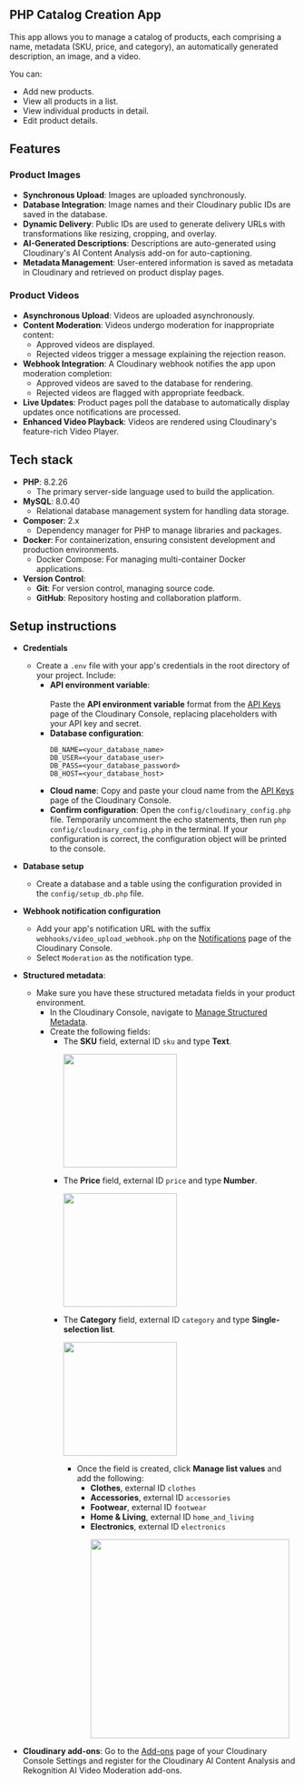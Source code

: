 ## PHP Catalog Creation App

This app allows you to manage a catalog of products, each comprising a name, metadata (SKU, price, and category), an automatically generated description, an image, and a video.

You can:

* Add new products.
* View all products in a list.
* View individual products in detail.
* Edit product details.

## Features

### Product Images

* **Synchronous Upload**: Images are uploaded synchronously.
* **Database Integration**: Image names and their Cloudinary public IDs are saved in the database.
* **Dynamic Delivery**: Public IDs are used to generate delivery URLs with transformations like resizing, cropping, and overlay.
* **AI-Generated Descriptions**: Descriptions are auto-generated using Cloudinary's AI Content Analysis add-on for auto-captioning.
* **Metadata Management**: User-entered information is saved as metadata in Cloudinary and retrieved on product display pages.


### Product Videos

* **Asynchronous Upload**: Videos are uploaded asynchronously.
* **Content Moderation**: Videos undergo moderation for inappropriate content:
    * Approved videos are displayed.
    * Rejected videos trigger a message explaining the rejection reason.
* **Webhook Integration**: A Cloudinary webhook notifies the app upon moderation completion:
    * Approved videos are saved to the database for rendering.
    * Rejected videos are flagged with appropriate feedback.
* **Live Updates**: Product pages poll the database to automatically display updates once notifications are processed.
* **Enhanced Video Playback**: Videos are rendered using Cloudinary's feature-rich Video Player.

## Tech stack

- **PHP**: 8.2.26
  - The primary server-side language used to build the application.
- **MySQL**: 8.0.40
  - Relational database management system for handling data storage.
- **Composer**: 2.x
  - Dependency manager for PHP to manage libraries and packages.
- **Docker**: For containerization, ensuring consistent development and production environments.
  - Docker Compose: For managing multi-container Docker applications.
- **Version Control**:
  - **Git**: For version control, managing source code.
  - **GitHub**: Repository hosting and collaboration platform.

## Setup instructions

* **Credentials**
  * Create a `.env` file with your app's credentials in the root directory of your project. Include:
    * **API environment variable**:<br/><br>Paste the **API environment variable** format from the [API Keys](https://console.cloudinary.com/settings/api-keys) page of the Cloudinary Console, replacing placeholders with your API key and secret.
    * **Database configuration**:
        ```
        DB_NAME=<your_database_name>
        DB_USER=<your_database_user>
        DB_PASS=<your_database_password>
        DB_HOST=<your_database_host>
        ```
    * **Cloud name**: Copy and paste your cloud name from the [API Keys](https://console.cloudinary.com/settings/api-keys) page of the Cloudinary Console.
    * **Confirm configuration**: Open the `config/cloudinary_config.php` file. Temporarily uncomment the echo statements, then run `php config/cloudinary_config.php` in the terminal. If your configuration is correct, the configuration object will be printed to the console.

* **Database setup**
  * Create a database and a table using the configuration provided in the `config/setup_db.php` file.
* **Webhook notification configuration**
  * Add your app's notification URL with the suffix `webhooks/video_upload_webhook.php` on the [Notifications](https://console.cloudinary.com/settings/webhooks) page of the Cloudinary Console.
  * Select `Moderation` as the notification type. 

* **Structured metadata**:
  * Make sure you have these structured metadata fields in your product environment.
    * In the Cloudinary Console, navigate to [Manage Structured Metadata](https://console.cloudinary.com/console/media_library/metadata_fields).
    * Create the following fields:
      * The **SKU** field, external ID `sku` and type **Text**.<p><img src="https://cloudinary-res.cloudinary.com/image/upload/f_auto/q_auto/bo_1px_solid_grey/v1733762662/docs/php_app_sku.png" width=200></p>
      * The **Price** field, external ID `price` and type **Number**.<p><img src="https://cloudinary-res.cloudinary.com/image/upload/f_auto/q_auto/bo_1px_solid_grey/v1733762789/docs/php_app_category.png" width=200></p>
      * The **Category** field, external ID `category` and type **Single-selection list**.<p><img src="https://cloudinary-res.cloudinary.com/image/upload/f_auto/q_auto/bo_1px_solid_grey/v1733762789/docs/php_app_category.png" width=200></p>
        * Once the field is created, click **Manage list values** and add the following:
          * **Clothes**, external ID `clothes`
          * **Accessories**, external ID `accessories`
          * **Footwear**, external ID `footwear`
          * **Home & Living**, external ID `home_and_living`
          * **Electronics**, external ID `electronics`<p><img src="https://cloudinary-res.cloudinary.com/image/upload/f_auto/q_auto/bo_1px_solid_grey/v1733762804/docs/php_app_category_list_values.png" width=350></p>

* **Cloudinary add-ons**: Go to the [Add-ons](https://console.cloudinary.com/settings/addons) page of your Cloudinary Console Settings and register for the Cloudinary AI Content Analysis and Rekognition AI Video Moderation add-ons.
